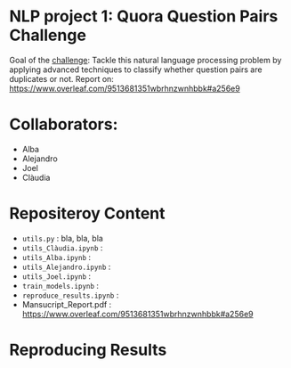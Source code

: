 # NLP project 1: Quora Question Pairs Challenge

Goal of the [challenge](https://www.kaggle.com/c/quora-question-pairs):
Tackle this natural language processing problem by applying advanced techniques to classify whether question pairs are duplicates or not. Report on: https://www.overleaf.com/9513681351wbrhnzwnhbbk#a256e9

# Collaborators:
- Alba 
- Alejandro
- Joel
- Clàudia

# Repositeroy Content 
- `utils.py` : bla, bla, bla
- `utils_Clàudia.ipynb` :
- `utils_Alba.ipynb` :
- `utils_Alejandro.ipynb` :
- `utils_Joel.ipynb` :
- `train_models.ipynb` :
- `reproduce_results.ipynb` :
- Mansucript_Report.pdf :  https://www.overleaf.com/9513681351wbrhnzwnhbbk#a256e9 

# Reproducing Results
